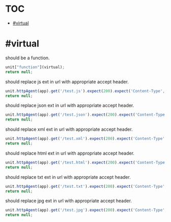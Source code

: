 # TOC
   - [#virtual](#virtual)
<a name=""></a>
 
<a name="virtual"></a>
# #virtual
should be a function.

```js
unit["function"](virtual);
return null;
```

should replace js ext in url with appropriate accept header.

```js
unit.httpAgent(app).get('/test.js').expect(200).expect('Content-Type', 'application/javascript').end(done);
return null;
```

should replace json ext in url with appropriate accept header.

```js
unit.httpAgent(app).get('/test.json').expect(200).expect('Content-Type', 'application/json').end(done);
return null;
```

should replace xml ext in url with appropriate accept header.

```js
unit.httpAgent(app).get('/test.xml').expect(200).expect('Content-Type', 'application/xml').end(done);
return null;
```

should replace html ext in url with appropriate accept header.

```js
unit.httpAgent(app).get('/test.html').expect(200).expect('Content-Type', /html/).end(done);
return null;
```

should replace txt ext in url with appropriate accept header.

```js
unit.httpAgent(app).get('/test.txt').expect(200).expect('Content-Type', /plain/).end(done);
return null;
```

should replace jpg ext in url with appropriate accept header.

```js
unit.httpAgent(app).get('/test.jpg').expect(200).expect('Content-Type', 'image/jpeg').end(done);
return null;
```

